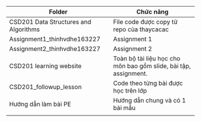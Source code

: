 | Folder                                | Chức năng                                                        |
| ------------------------------------- | ---------------------------------------------------------------- |
| CSD201 Data Structures and Algorithms | File code được copy từ repo của thaycacac                        |
| Assignment1_thinhvdhe163227           | Assignment 1                                                     |
| Assignment2_thinhvdhe163227           | Assignment 2                                                     |
| CSD201 learning website               | Toàn bộ tài liệu học cho môn bao gồm slide, bài tập, assignment. |
| CSD201_followup_lesson                | Code theo từng bài được học trên lớp                             |
| Hướng dẫn làm bài PE                  | Hướng dẫn chung và có 1 bài mẫu                                  |
|                                       |                                                                  |

